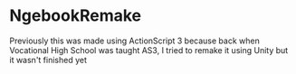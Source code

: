 # NgebookRemake

Previously this was made using ActionScript 3 because back when Vocational High School was taught AS3, I tried to remake it using Unity but it wasn't finished yet
